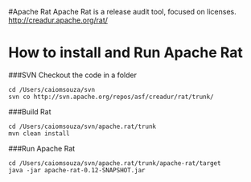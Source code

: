 #Apache Rat
Apache Rat is a release audit tool, focused on licenses.<BR>
http://creadur.apache.org/rat/<BR>

# How to install and Run Apache Rat

###SVN Checkout the code in a folder
```
cd /Users/caiomsouza/svn
svn co http://svn.apache.org/repos/asf/creadur/rat/trunk/
```

###Build Rat
```
cd /Users/caiomsouza/svn/apache.rat/trunk
mvn clean install
```

###Run Apache Rat
```
cd /Users/caiomsouza/svn/apache.rat/trunk/apache-rat/target
java -jar apache-rat-0.12-SNAPSHOT.jar
```

